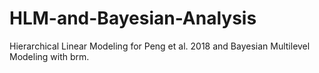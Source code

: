 # HLM-and-Bayesian-Analysis
Hierarchical Linear Modeling for Peng et al. 2018 and Bayesian Multilevel Modeling with brm.
